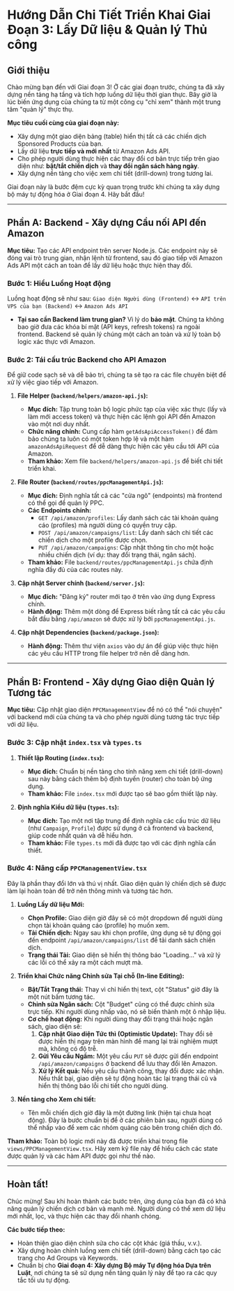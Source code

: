 # Hướng Dẫn Chi Tiết Triển Khai Giai Đoạn 3: Lấy Dữ liệu & Quản lý Thủ công

## Giới thiệu

Chào mừng bạn đến với Giai đoạn 3! Ở các giai đoạn trước, chúng ta đã xây dựng nền tảng hạ tầng và tích hợp luồng dữ liệu thời gian thực. Bây giờ là lúc biến ứng dụng của chúng ta từ một công cụ "chỉ xem" thành một trung tâm "quản lý" thực thụ.

**Mục tiêu cuối cùng của giai đoạn này:**
- Xây dựng một giao diện bảng (table) hiển thị tất cả các chiến dịch Sponsored Products của bạn.
- Lấy dữ liệu **trực tiếp và mới nhất** từ Amazon Ads API.
- Cho phép người dùng thực hiện các thay đổi cơ bản trực tiếp trên giao diện như: **bật/tắt chiến dịch** và **thay đổi ngân sách hàng ngày**.
- Xây dựng nền tảng cho việc xem chi tiết (drill-down) trong tương lai.

Giai đoạn này là bước đệm cực kỳ quan trọng trước khi chúng ta xây dựng bộ máy tự động hóa ở Giai đoạn 4. Hãy bắt đầu!

---

## Phần A: Backend - Xây dựng Cầu nối API đến Amazon

**Mục tiêu:** Tạo các API endpoint trên server Node.js. Các endpoint này sẽ đóng vai trò trung gian, nhận lệnh từ frontend, sau đó giao tiếp với Amazon Ads API một cách an toàn để lấy dữ liệu hoặc thực hiện thay đổi.

### Bước 1: Hiểu Luồng Hoạt động

Luồng hoạt động sẽ như sau:
`Giao diện Người dùng (Frontend)` ↔️ `API trên VPS của bạn (Backend)` ↔️ `Amazon Ads API`

- **Tại sao cần Backend làm trung gian?** Vì lý do **bảo mật**. Chúng ta không bao giờ đưa các khóa bí mật (API keys, refresh tokens) ra ngoài frontend. Backend sẽ quản lý chúng một cách an toàn và xử lý toàn bộ logic xác thực với Amazon.

### Bước 2: Tái cấu trúc Backend cho API Amazon

Để giữ code sạch sẽ và dễ bảo trì, chúng ta sẽ tạo ra các file chuyên biệt để xử lý việc giao tiếp với Amazon.

1.  **File Helper (`backend/helpers/amazon-api.js`):**
    -   **Mục đích:** Tập trung toàn bộ logic phức tạp của việc xác thực (lấy và làm mới access token) và thực hiện các lệnh gọi API đến Amazon vào một nơi duy nhất.
    -   **Chức năng chính:** Cung cấp hàm `getAdsApiAccessToken()` để đảm bảo chúng ta luôn có một token hợp lệ và một hàm `amazonAdsApiRequest` để dễ dàng thực hiện các yêu cầu tới API của Amazon.
    -   **Tham khảo:** Xem file `backend/helpers/amazon-api.js` để biết chi tiết triển khai.

2.  **File Router (`backend/routes/ppcManagementApi.js`):**
    -   **Mục đích:** Định nghĩa tất cả các "cửa ngõ" (endpoints) mà frontend có thể gọi để quản lý PPC.
    -   **Các Endpoints chính:**
        -   `GET /api/amazon/profiles`: Lấy danh sách các tài khoản quảng cáo (profiles) mà người dùng có quyền truy cập.
        -   `POST /api/amazon/campaigns/list`: Lấy danh sách chi tiết các chiến dịch cho một profile được chọn.
        -   `PUT /api/amazon/campaigns`: Cập nhật thông tin cho một hoặc nhiều chiến dịch (ví dụ: thay đổi trạng thái, ngân sách).
    -   **Tham khảo:** File `backend/routes/ppcManagementApi.js` chứa định nghĩa đầy đủ của các routes này.

3.  **Cập nhật Server chính (`backend/server.js`):**
    -   **Mục đích:** "Đăng ký" router mới tạo ở trên vào ứng dụng Express chính.
    -   **Hành động:** Thêm một dòng để Express biết rằng tất cả các yêu cầu bắt đầu bằng `/api/amazon` sẽ được xử lý bởi `ppcManagementApi.js`.

4.  **Cập nhật Dependencies (`backend/package.json`):**
    -   **Hành động:** Thêm thư viện `axios` vào dự án để giúp việc thực hiện các yêu cầu HTTP trong file helper trở nên dễ dàng hơn.

---

## Phần B: Frontend - Xây dựng Giao diện Quản lý Tương tác

**Mục tiêu:** Cập nhật giao diện `PPCManagementView` để nó có thể "nói chuyện" với backend mới của chúng ta và cho phép người dùng tương tác trực tiếp với dữ liệu.

### Bước 3: Cập nhật `index.tsx` và `types.ts`

1.  **Thiết lập Routing (`index.tsx`):**
    -   **Mục đích:** Chuẩn bị nền tảng cho tính năng xem chi tiết (drill-down) sau này bằng cách thêm bộ định tuyến (router) cho toàn bộ ứng dụng.
    -   **Tham khảo:** File `index.tsx` mới được tạo sẽ bao gồm thiết lập này.

2.  **Định nghĩa Kiểu dữ liệu (`types.ts`):**
    -   **Mục đích:** Tạo một nơi tập trung để định nghĩa các cấu trúc dữ liệu (như `Campaign`, `Profile`) được sử dụng ở cả frontend và backend, giúp code nhất quán và dễ hiểu hơn.
    -   **Tham khảo:** File `types.ts` mới đã được tạo với các định nghĩa cần thiết.

### Bước 4: Nâng cấp `PPCManagementView.tsx`

Đây là phần thay đổi lớn và thú vị nhất. Giao diện quản lý chiến dịch sẽ được làm lại hoàn toàn để trở nên thông minh và tương tác hơn.

1.  **Luồng Lấy dữ liệu Mới:**
    -   **Chọn Profile:** Giao diện giờ đây sẽ có một dropdown để người dùng chọn tài khoản quảng cáo (profile) họ muốn xem.
    -   **Tải Chiến dịch:** Ngay sau khi chọn profile, ứng dụng sẽ tự động gọi đến endpoint `/api/amazon/campaigns/list` để tải danh sách chiến dịch.
    -   **Trạng thái Tải:** Giao diện sẽ hiển thị thông báo "Loading..." và xử lý các lỗi có thể xảy ra một cách mượt mà.

2.  **Triển khai Chức năng Chỉnh sửa Tại chỗ (In-line Editing):**
    -   **Bật/Tắt Trạng thái:** Thay vì chỉ hiển thị text, cột "Status" giờ đây là một nút bấm tương tác.
    -   **Chỉnh sửa Ngân sách:** Cột "Budget" cũng có thể được chỉnh sửa trực tiếp. Khi người dùng nhấp vào, nó sẽ biến thành một ô nhập liệu.
    -   **Cơ chế hoạt động:** Khi người dùng thay đổi trạng thái hoặc ngân sách, giao diện sẽ:
        1.  **Cập nhật Giao diện Tức thì (Optimistic Update):** Thay đổi sẽ được hiển thị ngay trên màn hình để mang lại trải nghiệm mượt mà, không có độ trễ.
        2.  **Gửi Yêu cầu Ngầm:** Một yêu cầu `PUT` sẽ được gửi đến endpoint `/api/amazon/campaigns` ở backend để lưu thay đổi lên Amazon.
        3.  **Xử lý Kết quả:** Nếu yêu cầu thành công, thay đổi được xác nhận. Nếu thất bại, giao diện sẽ tự động hoàn tác lại trạng thái cũ và hiển thị thông báo lỗi chi tiết cho người dùng.

3.  **Nền tảng cho Xem chi tiết:**
    -   Tên mỗi chiến dịch giờ đây là một đường link (hiện tại chưa hoạt động). Đây là bước chuẩn bị để ở các phiên bản sau, người dùng có thể nhấp vào để xem các nhóm quảng cáo bên trong chiến dịch đó.

**Tham khảo:** Toàn bộ logic mới này đã được triển khai trong file `views/PPCManagementView.tsx`. Hãy xem kỹ file này để hiểu cách các state được quản lý và các hàm API được gọi như thế nào.

---

## Hoàn tất!

Chúc mừng! Sau khi hoàn thành các bước trên, ứng dụng của bạn đã có khả năng quản lý chiến dịch cơ bản và mạnh mẽ. Người dùng có thể xem dữ liệu mới nhất, lọc, và thực hiện các thay đổi nhanh chóng.

**Các bước tiếp theo:**
- Hoàn thiện giao diện chỉnh sửa cho các cột khác (giá thầu, v.v.).
- Xây dựng hoàn chỉnh luồng xem chi tiết (drill-down) bằng cách tạo các trang cho Ad Groups và Keywords.
- Chuẩn bị cho **Giai đoạn 4: Xây dựng Bộ máy Tự động hóa Dựa trên Luật**, nơi chúng ta sẽ sử dụng nền tảng quản lý này để tạo ra các quy tắc tối ưu tự động.